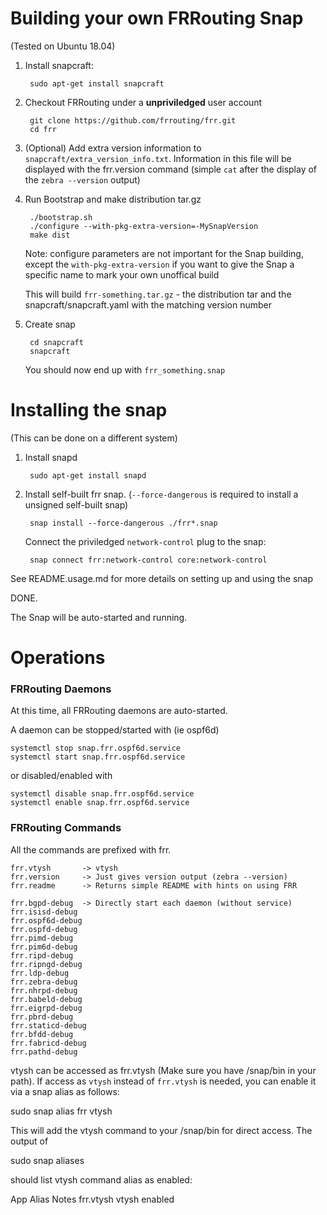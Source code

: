 Building your own FRRouting Snap
========================================
(Tested on Ubuntu 18.04)

1. Install snapcraft:

        sudo apt-get install snapcraft
	
2. Checkout FRRouting under a **unpriviledged** user account

        git clone https://github.com/frrouting/frr.git
        cd frr

3. (Optional) Add extra version information to 
   `snapcraft/extra_version_info.txt`. Information in this file will
   be displayed with the frr.version command (simple `cat` after
   the display of the `zebra --version` output)

4. Run Bootstrap and make distribution tar.gz

        ./bootstrap.sh
        ./configure --with-pkg-extra-version=-MySnapVersion
        make dist
			
    Note: configure parameters are not important for the Snap building,
    except the `with-pkg-extra-version` if you want to give the Snap
    a specific name to mark your own unoffical build

    This will build `frr-something.tar.gz` - the distribution tar and 
    the snapcraft/snapcraft.yaml with the matching version number

5. Create snap

        cd snapcraft
        snapcraft

    You should now end up with `frr_something.snap`

Installing the snap 
===================
(This can be done on a different system)

1. Install snapd

        sudo apt-get install snapd

2. Install self-built frr snap. (`--force-dangerous` is required to
   install a unsigned self-built snap)

        snap install --force-dangerous ./frr*.snap

    Connect the priviledged `network-control` plug to the snap:

        snap connect frr:network-control core:network-control

See README.usage.md for more details on setting up and using the snap
        
DONE.

The Snap will be auto-started and running. 

Operations
==========

### FRRouting Daemons
At this time, all FRRouting daemons are auto-started.

A daemon can be stopped/started with (ie ospf6d)

    systemctl stop snap.frr.ospf6d.service
    systemctl start snap.frr.ospf6d.service

or disabled/enabled with

    systemctl disable snap.frr.ospf6d.service
    systemctl enable snap.frr.ospf6d.service

### FRRouting Commands
All the commands are prefixed with frr.

    frr.vtysh       -> vtysh
    frr.version     -> Just gives version output (zebra --version)
    frr.readme      -> Returns simple README with hints on using FRR

    frr.bgpd-debug  -> Directly start each daemon (without service)
    frr.isisd-debug
    frr.ospf6d-debug
    frr.ospfd-debug
    frr.pimd-debug
    frr.pim6d-debug
    frr.ripd-debug
    frr.ripngd-debug
    frr.ldp-debug
    frr.zebra-debug
    frr.nhrpd-debug
    frr.babeld-debug
    frr.eigrpd-debug
    frr.pbrd-debug
    frr.staticd-debug
    frr.bfdd-debug
    frr.fabricd-debug
    frr.pathd-debug

vtysh can be accessed as frr.vtysh (Make sure you have /snap/bin in your
path). If access as `vtysh` instead of `frr.vtysh` is needed, you can enable it
via a snap alias as follows:

   sudo snap alias frr vtysh

This will add the vtysh command to your /snap/bin for direct access. The output of

   sudo snap aliases

should list vtysh command alias as enabled:

App          Alias    Notes
frr.vtysh    vtysh    enabled
